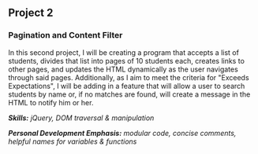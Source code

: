 ## Project 2
### Pagination and Content Filter

In this second project, I will be creating a program that accepts a list of students, divides that list into pages of 10 students each, creates links to other pages, and updates the HTML dynamically as the user navigates through said pages. Additionally, as I aim to meet the criteria for "Exceeds Expectations", I will be adding in a feature that will allow a user to search students by name or, if no matches are found, will create a message in the HTML to notify him or her.

*__Skills:__ jQuery, DOM traversal & manipulation*

*__Personal Development Emphasis:__ modular code, concise comments, helpful names for variables & functions*
